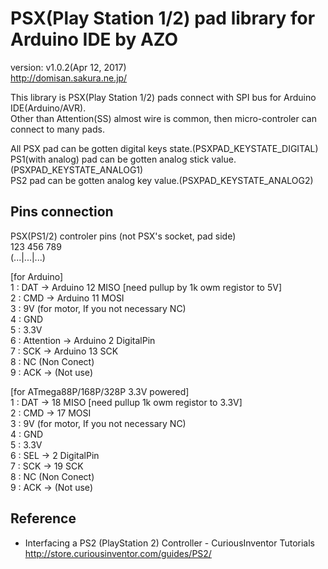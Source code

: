 PSX(Play Station 1/2) pad library for Arduino IDE by AZO
========================================================
version: v1.0.2(Apr 12, 2017)  
http://domisan.sakura.ne.jp/

This library is PSX(Play Station 1/2) pads connect with SPI bus for Arduino IDE(Arduino/AVR).  
Other than Attention(SS) almost wire is common, then micro-controler can connect to many pads.  

All PSX pad can be gotten digital keys state.(PSXPAD_KEYSTATE_DIGITAL)  
PS1(with analog) pad can be  gotten analog stick value.(PSXPAD_KEYSTATE_ANALOG1)  
PS2 pad can be gotten analog key value.(PSXPAD_KEYSTATE_ANALOG2)  

Pins connection
---------------
PSX(PS1/2) controler pins (not PSX's socket, pad side)  
 123 456 789  
(...|...|...)  

[for Arduino]  
1 : DAT -> Arduino 12 MISO [need pullup by 1k owm registor to 5V]  
2 : CMD -> Arduino 11 MOSI  
3 : 9V (for motor, If you not necessary NC)  
4 : GND  
5 : 3.3V  
6 : Attention -> Arduino 2 DigitalPin  
7 : SCK -> Arduino 13 SCK  
8 : NC (Non Conect)  
9 : ACK -> (Not use)  

[for ATmega88P/168P/328P 3.3V powered]  
1 : DAT -> 18 MISO [need pullup 1k owm registor to 3.3V]  
2 : CMD -> 17 MOSI  
3 : 9V (for motor, If you not necessary NC)  
4 : GND  
5 : 3.3V  
6 : SEL -> 2 DigitalPin  
7 : SCK -> 19 SCK  
8 : NC (Non Conect)  
9 : ACK -> (Not use)  

Reference
---------
- Interfacing a PS2 (PlayStation 2) Controller - CuriousInventor Tutorials  
http://store.curiousinventor.com/guides/PS2/

